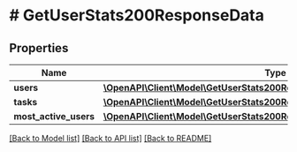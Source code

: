 # # GetUserStats200ResponseData

## Properties

Name | Type | Description | Notes
------------ | ------------- | ------------- | -------------
**users** | [**\OpenAPI\Client\Model\GetUserStats200ResponseDataUsers**](GetUserStats200ResponseDataUsers.md) |  | [optional]
**tasks** | [**\OpenAPI\Client\Model\GetUserStats200ResponseDataTasks**](GetUserStats200ResponseDataTasks.md) |  | [optional]
**most_active_users** | [**\OpenAPI\Client\Model\GetUserStats200ResponseDataMostActiveUsersInner[]**](GetUserStats200ResponseDataMostActiveUsersInner.md) |  | [optional]

[[Back to Model list]](../../README.md#models) [[Back to API list]](../../README.md#endpoints) [[Back to README]](../../README.md)
